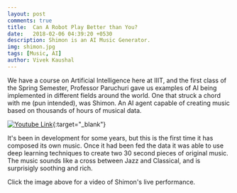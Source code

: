 ```yaml
---
layout: post
comments: true
title:  Can A Robot Play Better than You?
date:   2018-02-06 04:39:20 +0530
description: Shimon is an AI Music Generator.
img: shimon.jpg 
tags: [Music, AI]
author: Vivek Kaushal
---
```


We have a course on Artificial Intelligence here at IIIT, and the first class of the Spring Semester, Professor Paruchuri gave us examples of AI being implemented in different fields around the world. One that struck a chord with me (pun intended), was Shimon. An AI agent capable of creating music based on thousands of hours of musical data.

[![Youtube Link](https://img.youtube.com/vi/l9OUbqWHOSk/0.jpg)](https://www.youtube.com/watch?v=l9OUbqWHOSk){:target="_blank"}

It's been in development for some years, but this is the first time it has composed its own music. Once it had been fed the data it was able to use deep learning techniques to create two 30 second pieces of original music.
The music sounds like a cross between Jazz and Classical, and is surprisigly soothing and rich.

Click the image above for a video of Shimon's live performance.
